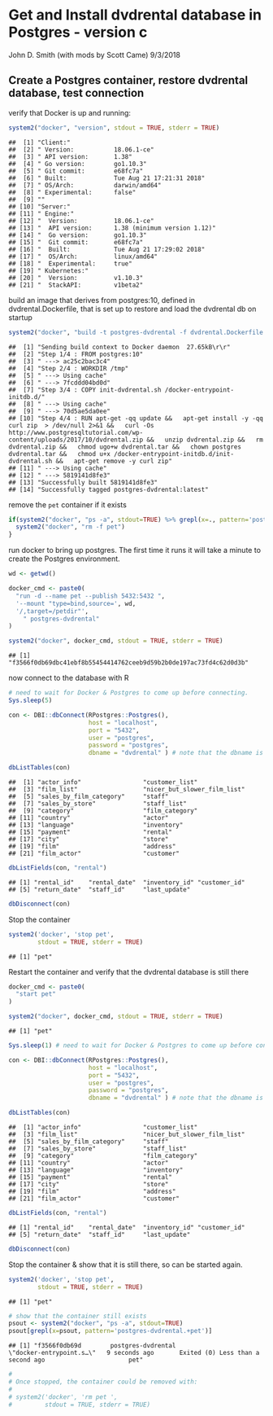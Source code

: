 Get and Install dvdrental database in Postgres - version c
================
John D. Smith (with mods by Scott Came)
9/3/2018

## Create a Postgres container, restore dvdrental database, test connection

verify that Docker is up and running:

``` r
system2("docker", "version", stdout = TRUE, stderr = TRUE)
```

    ##  [1] "Client:"                                        
    ##  [2] " Version:           18.06.1-ce"                 
    ##  [3] " API version:       1.38"                       
    ##  [4] " Go version:        go1.10.3"                   
    ##  [5] " Git commit:        e68fc7a"                    
    ##  [6] " Built:             Tue Aug 21 17:21:31 2018"   
    ##  [7] " OS/Arch:           darwin/amd64"               
    ##  [8] " Experimental:      false"                      
    ##  [9] ""                                               
    ## [10] "Server:"                                        
    ## [11] " Engine:"                                       
    ## [12] "  Version:          18.06.1-ce"                 
    ## [13] "  API version:      1.38 (minimum version 1.12)"
    ## [14] "  Go version:       go1.10.3"                   
    ## [15] "  Git commit:       e68fc7a"                    
    ## [16] "  Built:            Tue Aug 21 17:29:02 2018"   
    ## [17] "  OS/Arch:          linux/amd64"                
    ## [18] "  Experimental:     true"                       
    ## [19] " Kubernetes:"                                   
    ## [20] "  Version:          v1.10.3"                    
    ## [21] "  StackAPI:         v1beta2"

build an image that derives from postgres:10, defined in
dvdrental.Dockerfile, that is set up to restore and load the dvdrental
db on
startup

``` r
system2("docker", "build -t postgres-dvdrental -f dvdrental.Dockerfile .", stdout = TRUE, stderr = TRUE)
```

    ##  [1] "Sending build context to Docker daemon  27.65kB\r\r"                                                                                                                                                                                                                                                                                                                                           
    ##  [2] "Step 1/4 : FROM postgres:10"                                                                                                                                                                                                                                                                                                                                                                   
    ##  [3] " ---> ac25c2bac3c4"                                                                                                                                                                                                                                                                                                                                                                            
    ##  [4] "Step 2/4 : WORKDIR /tmp"                                                                                                                                                                                                                                                                                                                                                                       
    ##  [5] " ---> Using cache"                                                                                                                                                                                                                                                                                                                                                                             
    ##  [6] " ---> 7fcddd04bd0d"                                                                                                                                                                                                                                                                                                                                                                            
    ##  [7] "Step 3/4 : COPY init-dvdrental.sh /docker-entrypoint-initdb.d/"                                                                                                                                                                                                                                                                                                                                
    ##  [8] " ---> Using cache"                                                                                                                                                                                                                                                                                                                                                                             
    ##  [9] " ---> 70d5ae5da0ee"                                                                                                                                                                                                                                                                                                                                                                            
    ## [10] "Step 4/4 : RUN apt-get -qq update &&   apt-get install -y -qq curl zip  > /dev/null 2>&1 &&   curl -Os http://www.postgresqltutorial.com/wp-content/uploads/2017/10/dvdrental.zip &&   unzip dvdrental.zip &&   rm dvdrental.zip &&   chmod ugo+w dvdrental.tar &&   chown postgres dvdrental.tar &&   chmod u+x /docker-entrypoint-initdb.d/init-dvdrental.sh &&   apt-get remove -y curl zip"
    ## [11] " ---> Using cache"                                                                                                                                                                                                                                                                                                                                                                             
    ## [12] " ---> 5819141d8fe3"                                                                                                                                                                                                                                                                                                                                                                            
    ## [13] "Successfully built 5819141d8fe3"                                                                                                                                                                                                                                                                                                                                                               
    ## [14] "Successfully tagged postgres-dvdrental:latest"

remove the `pet` container if it
exists

``` r
if(system2("docker", "ps -a", stdout=TRUE) %>% grepl(x=., pattern='postgres-dvdrental.+pet') %>% any()) {
  system2("docker", "rm -f pet")
}
```

run docker to bring up postgres. The first time it runs it will take a
minute to create the Postgres environment.

``` r
wd <- getwd()

docker_cmd <- paste0(
  "run -d --name pet --publish 5432:5432 ",
  '--mount "type=bind,source=', wd,
  '/,target=/petdir"',
    " postgres-dvdrental"
)

system2("docker", docker_cmd, stdout = TRUE, stderr = TRUE)
```

    ## [1] "f3566f0db69dbc41ebf8b55454414762ceeb9d59b2b0de197ac73fd4c62d0d3b"

now connect to the database with R

``` r
# need to wait for Docker & Postgres to come up before connecting.
Sys.sleep(5) 

con <- DBI::dbConnect(RPostgres::Postgres(),
                      host = "localhost",
                      port = "5432",
                      user = "postgres",
                      password = "postgres",
                      dbname = "dvdrental" ) # note that the dbname is specified

dbListTables(con)
```

    ##  [1] "actor_info"                 "customer_list"             
    ##  [3] "film_list"                  "nicer_but_slower_film_list"
    ##  [5] "sales_by_film_category"     "staff"                     
    ##  [7] "sales_by_store"             "staff_list"                
    ##  [9] "category"                   "film_category"             
    ## [11] "country"                    "actor"                     
    ## [13] "language"                   "inventory"                 
    ## [15] "payment"                    "rental"                    
    ## [17] "city"                       "store"                     
    ## [19] "film"                       "address"                   
    ## [21] "film_actor"                 "customer"

``` r
dbListFields(con, "rental")
```

    ## [1] "rental_id"    "rental_date"  "inventory_id" "customer_id" 
    ## [5] "return_date"  "staff_id"     "last_update"

``` r
dbDisconnect(con)
```

Stop the container

``` r
system2('docker', 'stop pet',
        stdout = TRUE, stderr = TRUE)
```

    ## [1] "pet"

Restart the container and verify that the dvdrental database is still
there

``` r
docker_cmd <- paste0(
  "start pet"
)

system2("docker", docker_cmd, stdout = TRUE, stderr = TRUE)
```

    ## [1] "pet"

``` r
Sys.sleep(1) # need to wait for Docker & Postgres to come up before connecting.

con <- DBI::dbConnect(RPostgres::Postgres(),
                      host = "localhost",
                      port = "5432",
                      user = "postgres",
                      password = "postgres",
                      dbname = "dvdrental" ) # note that the dbname is specified

dbListTables(con)
```

    ##  [1] "actor_info"                 "customer_list"             
    ##  [3] "film_list"                  "nicer_but_slower_film_list"
    ##  [5] "sales_by_film_category"     "staff"                     
    ##  [7] "sales_by_store"             "staff_list"                
    ##  [9] "category"                   "film_category"             
    ## [11] "country"                    "actor"                     
    ## [13] "language"                   "inventory"                 
    ## [15] "payment"                    "rental"                    
    ## [17] "city"                       "store"                     
    ## [19] "film"                       "address"                   
    ## [21] "film_actor"                 "customer"

``` r
dbListFields(con, "rental")
```

    ## [1] "rental_id"    "rental_date"  "inventory_id" "customer_id" 
    ## [5] "return_date"  "staff_id"     "last_update"

``` r
dbDisconnect(con)
```

Stop the container & show that it is still there, so can be started
again.

``` r
system2('docker', 'stop pet',
        stdout = TRUE, stderr = TRUE)
```

    ## [1] "pet"

``` r
# show that the container still exists
psout <- system2("docker", "ps -a", stdout=TRUE)
psout[grepl(x=psout, pattern='postgres-dvdrental.+pet')]
```

    ## [1] "f3566f0db69d        postgres-dvdrental                          \"docker-entrypoint.s…\"   9 seconds ago       Exited (0) Less than a second ago                       pet"

``` r
#
# Once stopped, the container could be removed with:
#
# system2('docker', 'rm pet ',
#         stdout = TRUE, stderr = TRUE)
```
